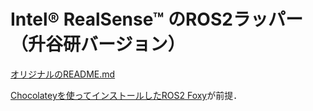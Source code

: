 # Intel&reg; RealSense&trade; のROS2ラッパー（升谷研バージョン）

[オリジナルのREADME.md](README-original.md)

[Chocolateyを使ってインストールしたROS2 Foxy](https://ms-iot.github.io/ROSOnWindows/GettingStarted/SetupRos2.html)が前提．